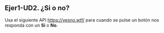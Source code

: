 ## Ejer1-UD2. ¿Si o no?
Usa el siguiente API https://yesno.wtf/ para cuando se pulse un botón nos responda con un **Sí** o **No**.
